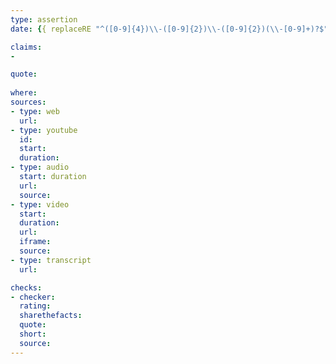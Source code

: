 ```yaml
---
type: assertion
date: {{ replaceRE "^([0-9]{4})\\-([0-9]{2})\\-([0-9]{2})(\\-[0-9]+)?$" "$1-$2-$3" .TranslationBaseName }}

claims:
- 

quote:
  
where: 
sources:
- type: web
  url: 
- type: youtube
  id: 
  start: 
  duration: 
- type: audio
  start: duration
  url: 
  source: 
- type: video
  start: 
  duration: 
  url: 
  iframe: 
  source: 
- type: transcript
  url: 

checks:
- checker: 
  rating: 
  sharethefacts: 
  quote: 
  short: 
  source: 
---
```

